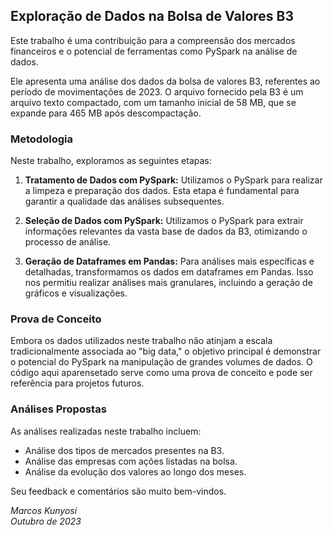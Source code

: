 ## **Exploração de Dados na Bolsa de Valores B3**

Este trabalho é uma contribuição para a compreensão dos mercados financeiros e o potencial de ferramentas como PySpark na análise de dados.

Ele apresenta uma análise dos dados da bolsa de valores B3, referentes ao período de movimentações de 2023.
O arquivo fornecido pela B3 é um arquivo texto compactado, com um tamanho inicial de 58 MB, que se expande para 465 MB após descompactação.

### **Metodologia**

Neste trabalho, exploramos as seguintes etapas:

1. **Tratamento de Dados com PySpark:**
Utilizamos o PySpark para realizar a limpeza e preparação dos dados.
Esta etapa é fundamental para garantir a qualidade das análises subsequentes.

2. **Seleção de Dados com PySpark:**
Utilizamos o PySpark para extrair informações relevantes da vasta base de dados da B3, otimizando o processo de análise.

3. **Geração de Dataframes em Pandas:**
Para análises mais específicas e detalhadas, transformamos os dados em dataframes em Pandas.
Isso nos permitiu realizar análises mais granulares, incluindo a geração de gráficos e visualizações.

### **Prova de Conceito**

Embora os dados utilizados neste trabalho não atinjam a escala tradicionalmente associada ao "big data,"
o objetivo principal é demonstrar o potencial do PySpark na manipulação de grandes volumes de dados.
O código aqui aparensetado serve como uma prova de conceito e pode ser referência para projetos futuros.

### **Análises Propostas**

As análises realizadas neste trabalho incluem:

- Análise dos tipos de mercados presentes na B3.
- Análise das empresas com ações listadas na bolsa.
- Análise da evolução dos valores ao longo dos meses.

Seu feedback e comentários são muito bem-vindos.

*Marcos Kunyosi*  
*Outubro de 2023*
